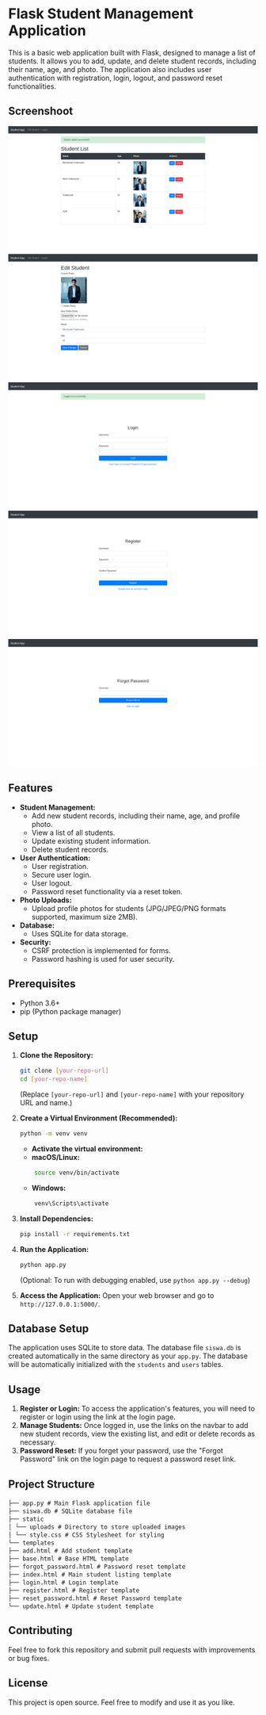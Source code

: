 # Flask Student Management Application

This is a basic web application built with Flask, designed to manage a list of students. It allows you to add, update, and delete student records, including their name, age, and photo. The application also includes user authentication with registration, login, logout, and password reset functionalities.

## Screenshoot
![**Home**](static/uploads/home.png)
![**Edit Data**](static/uploads/edit.png)
![**Login**](static/uploads/login.png)
![**Register**](static/uploads/register.png)
![**Forget Password**](static/uploads/forgot.png)

## Features

-   **Student Management:**
    -   Add new student records, including their name, age, and profile photo.
    -   View a list of all students.
    -   Update existing student information.
    -   Delete student records.
-   **User Authentication:**
    -   User registration.
    -   Secure user login.
    -   User logout.
    -   Password reset functionality via a reset token.
-   **Photo Uploads:**
    -   Upload profile photos for students (JPG/JPEG/PNG formats supported, maximum size 2MB).
-   **Database:**
    - Uses SQLite for data storage.
-   **Security:**
    - CSRF protection is implemented for forms.
    - Password hashing is used for user security.

## Prerequisites

-   Python 3.6+
-   pip (Python package manager)

## Setup

1.  **Clone the Repository:**

    ```bash
    git clone [your-repo-url]
    cd [your-repo-name]
    ```
    (Replace `[your-repo-url]` and `[your-repo-name]` with your repository URL and name.)

2.  **Create a Virtual Environment (Recommended):**

    ```bash
    python -m venv venv
    ```
     *   **Activate the virtual environment:**
    *   **macOS/Linux:**
    ```bash
        source venv/bin/activate
    ```
     *   **Windows:**
    ```bash
        venv\Scripts\activate
    ```

3.  **Install Dependencies:**

    ```bash
    pip install -r requirements.txt
    ```

4.  **Run the Application:**

    ```bash
    python app.py
    ```
    (Optional: To run with debugging enabled, use `python app.py --debug`)

5.  **Access the Application:**
    Open your web browser and go to `http://127.0.0.1:5000/`.

## Database Setup

The application uses SQLite to store data. The database file `siswa.db` is created automatically in the same directory as your `app.py`. The database will be automatically initialized with the `students` and `users` tables.

## Usage

1.  **Register or Login:** To access the application's features, you will need to register or login using the link at the login page.
2.  **Manage Students:** Once logged in, use the links on the navbar to add new student records, view the existing list, and edit or delete records as necessary.
3.  **Password Reset:** If you forget your password, use the "Forgot Password" link on the login page to request a password reset link.

## Project Structure
```
├── app.py # Main Flask application file
├── siswa.db # SQLite database file
├── static
│ └── uploads # Directory to store uploaded images
│ └── style.css # CSS Stylesheet for styling
└── templates
├── add.html # Add student template
├── base.html # Base HTML template
├── forgot_password.html # Password reset template
├── index.html # Main student listing template
├── login.html # Login template
├── register.html # Register template
├── reset_password.html # Reset Password template
└── update.html # Update student template
```


## Contributing

Feel free to fork this repository and submit pull requests with improvements or bug fixes.

## License

This project is open source. Feel free to modify and use it as you like.
